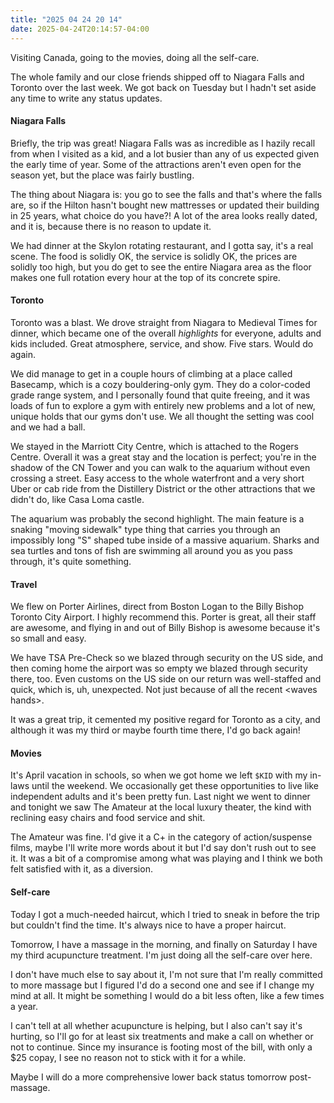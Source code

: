 ```yaml
---
title: "2025 04 24 20 14"
date: 2025-04-24T20:14:57-04:00
---
```


Visiting Canada, going to the movies, doing all the self-care.<!--more-->

The whole family and our close friends shipped off to Niagara Falls and Toronto
over the last week. We got back on Tuesday but I hadn't set aside any time to
write any status updates.

#### Niagara Falls

Briefly, the trip was great! Niagara Falls was as incredible as I hazily recall
from when I visited as a kid, and a lot busier than any of us expected given the
early time of year. Some of the attractions aren't even open for the season yet,
but the place was fairly bustling.

The thing about Niagara is: you go to see the falls and that's where the falls
are, so if the Hilton hasn't bought new mattresses or updated their building in
25 years, what choice do you have?! A lot of the area looks really dated, and it
is, because there is no reason to update it.

We had dinner at the Skylon rotating restaurant, and I gotta say, it's a real
scene. The food is solidly OK, the service is solidly OK, the prices are solidly
too high, but you do get to see the entire Niagara area as the floor makes one
full rotation every hour at the top of its concrete spire.

#### Toronto

Toronto was a blast. We drove straight from Niagara to Medieval Times for
dinner, which became one of the overall *highlights* for everyone, adults and
kids included. Great atmosphere, service, and show. Five stars. Would do again.

We did manage to get in a couple hours of climbing at a place called Basecamp,
which is a cozy bouldering-only gym. They do a color-coded grade range system,
and I personally found that quite freeing, and it was loads of fun to explore a
gym with entirely new problems and a lot of new, unique holds that our gyms
don't use. We all thought the setting was cool and we had a ball.

We stayed in the Marriott City Centre, which is attached to the Rogers Centre.
Overall it was a great stay and the location is perfect; you're in the shadow of
the CN Tower and you can walk to the aquarium without even crossing a street.
Easy access to the whole waterfront and a very short Uber or cab ride from the
Distillery District or the other attractions that we didn't do, like Casa Loma castle.

The aquarium was probably the second highlight. The main feature is a snaking
"moving sidewalk" type thing that carries you through an impossibly long "S"
shaped tube inside of a massive aquarium. Sharks and sea turtles and tons of
fish are swimming all around you as you pass through, it's quite something.

#### Travel

We flew on Porter Airlines, direct from Boston Logan to the Billy Bishop Toronto
City Airport. I highly recommend this. Porter is great, all their staff are
awesome, and flying in and out of Billy Bishop is awesome because it's so small
and easy.

We have TSA Pre-Check so we blazed through security on the US side, and then
coming home the airport was so empty we blazed through security there, too. Even
customs on the US side on our return was well-staffed and quick, which is, uh,
unexpected. Not just because of all the recent \<waves hands\>.

It was a great trip, it cemented my positive regard for Toronto as a city, and
although it was my third or maybe fourth time there, I'd go back again!

#### Movies

It's April vacation in schools, so when we got home we left `$KID` with my
in-laws until the weekend. We occasionally get these opportunities to live like
independent adults and it's been pretty fun. Last night we went to dinner and
tonight we saw The Amateur at the local luxury theater, the kind with reclining
easy chairs and food service and shit.

The Amateur was fine. I'd give it a C+ in the category of action/suspense films,
maybe I'll write more words about it but I'd say don't rush out to see it. It
was a bit of a compromise among what was playing and I think we both felt
satisfied with it, as a diversion.

#### Self-care

Today I got a much-needed haircut, which I tried to sneak in before the trip but
couldn't find the time. It's always nice to have a proper haircut.

Tomorrow, I have a massage in the morning, and finally on Saturday I have my
third acupuncture treatment. I'm just doing all the self-care over here.

I don't have much else to say about it, I'm not sure that I'm really committed
to more massage but I figured I'd do a second one and see if I change my mind at
all. It might be something I would do a bit less often, like a few times a year.

I can't tell at all whether acupuncture is helping, but I also can't say it's
hurting, so I'll go for at least six treatments and make a call on whether or
not to continue. Since my insurance is footing most of the bill, with only a $25
copay, I see no reason not to stick with it for a while.

Maybe I will do a more comprehensive lower back status tomorrow post-massage.
